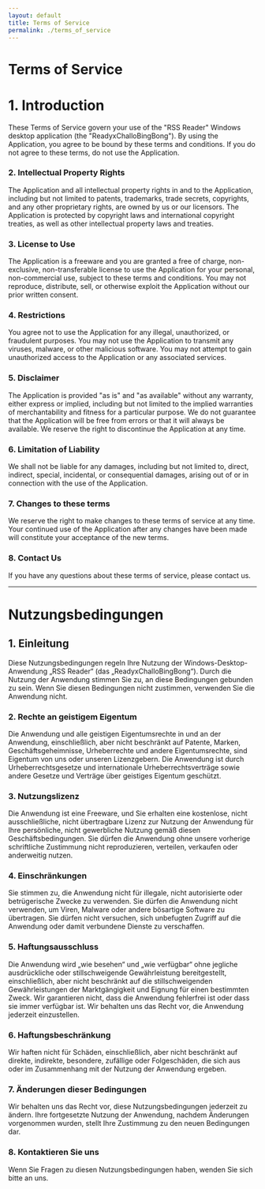 ```yaml
---
layout: default
title: Terms of Service
permalink: ./terms_of_service
---
```

# Terms of Service  

# 1. Introduction  
These Terms of Service govern your use of the "RSS Reader" Windows desktop application (the "ReadyxChalloBingBong"). By using the Application, you agree to be bound by these terms and conditions. If you do not agree to these terms, do not use the Application.

### 2. Intellectual Property Rights  
The Application and all intellectual property rights in and to the Application, including but not limited to patents, trademarks, trade secrets, copyrights, and any other proprietary rights, are owned by us or our licensors. The Application is protected by copyright laws and international copyright treaties, as well as other intellectual property laws and treaties.

### 3. License to Use  
The Application is a freeware and you are granted a free of charge, non-exclusive, non-transferable license to use the Application for your personal, non-commercial use, subject to these terms and conditions. You may not reproduce, distribute, sell, or otherwise exploit the Application without our prior written consent.

### 4. Restrictions  
You agree not to use the Application for any illegal, unauthorized, or fraudulent purposes. You may not use the Application to transmit any viruses, malware, or other malicious software. You may not attempt to gain unauthorized access to the Application or any associated services.

### 5. Disclaimer  
The Application is provided "as is" and "as available" without any warranty, either express or implied, including but not limited to the implied warranties of merchantability and fitness for a particular purpose. We do not guarantee that the Application will be free from errors or that it will always be available. We reserve the right to discontinue the Application at any time.

### 6. Limitation of Liability  
We shall not be liable for any damages, including but not limited to, direct, indirect, special, incidental, or consequential damages, arising out of or in connection with the use of the Application.

### 7. Changes to these terms  
We reserve the right to make changes to these terms of service at any time. Your continued use of the Application after any changes have been made will constitute your acceptance of the new terms.

### 8. Contact Us  
If you have any questions about these terms of service, please contact us.


---


# Nutzungsbedingungen  
## 1. Einleitung  
Diese Nutzungsbedingungen regeln Ihre Nutzung der Windows-Desktop-Anwendung „RSS Reader“ (das „ReadyxChalloBingBong“). Durch die Nutzung der Anwendung stimmen Sie zu, an diese Bedingungen gebunden zu sein. Wenn Sie diesen Bedingungen nicht zustimmen, verwenden Sie die Anwendung nicht.

### 2. Rechte an geistigem Eigentum  
Die Anwendung und alle geistigen Eigentumsrechte in und an der Anwendung, einschließlich, aber nicht beschränkt auf Patente, Marken, Geschäftsgeheimnisse, Urheberrechte und andere Eigentumsrechte, sind Eigentum von uns oder unseren Lizenzgebern. Die Anwendung ist durch Urheberrechtsgesetze und internationale Urheberrechtsverträge sowie andere Gesetze und Verträge über geistiges Eigentum geschützt.

### 3. Nutzungslizenz  
Die Anwendung ist eine Freeware, und Sie erhalten eine kostenlose, nicht ausschließliche, nicht übertragbare Lizenz zur Nutzung der Anwendung für Ihre persönliche, nicht gewerbliche Nutzung gemäß diesen Geschäftsbedingungen. Sie dürfen die Anwendung ohne unsere vorherige schriftliche Zustimmung nicht reproduzieren, verteilen, verkaufen oder anderweitig nutzen.

### 4. Einschränkungen  
Sie stimmen zu, die Anwendung nicht für illegale, nicht autorisierte oder betrügerische Zwecke zu verwenden. Sie dürfen die Anwendung nicht verwenden, um Viren, Malware oder andere bösartige Software zu übertragen. Sie dürfen nicht versuchen, sich unbefugten Zugriff auf die Anwendung oder damit verbundene Dienste zu verschaffen.

### 5. Haftungsausschluss  
Die Anwendung wird „wie besehen“ und „wie verfügbar“ ohne jegliche ausdrückliche oder stillschweigende Gewährleistung bereitgestellt, einschließlich, aber nicht beschränkt auf die stillschweigenden Gewährleistungen der Marktgängigkeit und Eignung für einen bestimmten Zweck. Wir garantieren nicht, dass die Anwendung fehlerfrei ist oder dass sie immer verfügbar ist. Wir behalten uns das Recht vor, die Anwendung jederzeit einzustellen.

### 6. Haftungsbeschränkung  
Wir haften nicht für Schäden, einschließlich, aber nicht beschränkt auf direkte, indirekte, besondere, zufällige oder Folgeschäden, die sich aus oder im Zusammenhang mit der Nutzung der Anwendung ergeben.

### 7. Änderungen dieser Bedingungen  
Wir behalten uns das Recht vor, diese Nutzungsbedingungen jederzeit zu ändern. Ihre fortgesetzte Nutzung der Anwendung, nachdem Änderungen vorgenommen wurden, stellt Ihre Zustimmung zu den neuen Bedingungen dar.

### 8. Kontaktieren Sie uns  
Wenn Sie Fragen zu diesen Nutzungsbedingungen haben, wenden Sie sich bitte an uns.
